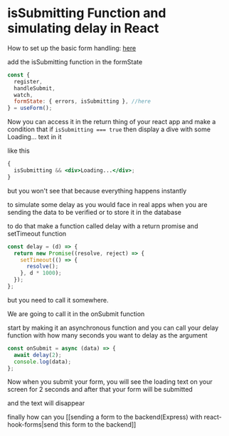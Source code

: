 # isSubmitting Function and simulating delay in React

How to set up the basic form handling: [here](https://github.com/sarimhasan/Today-I-Learned/blob/main/React/handling-forms-in-React.md)

add the isSubmitting function in the formState

```jsx
const {
  register,
  handleSubmit,
  watch,
  formState: { errors, isSubmitting }, //here
} = useForm();
```

Now you can access it in the return thing of your react app and make a condition that if `isSubmitting === true` then display a dive with some Loading... text in it

like this

```jsx
{
  isSubmitting && <div>Loading...</div>;
}
```

but you won't see that because everything happens instantly

to simulate some delay as you would face in real apps when you are sending the data to be verified or to store it in the database

to do that make a function called delay with a return promise and setTimeout function

```jsx
const delay = (d) => {
  return new Promise((resolve, reject) => {
    setTimeout(() => {
      resolve();
    }, d * 1000);
  });
};
```

but you need to call it somewhere.

We are going to call it in the onSubmit function

start by making it an asynchronous function and you can call your delay function with how many seconds you want to delay as the argument

```jsx
const onSubmit = async (data) => {
  await delay(2);
  console.log(data);
};
```

Now when you submit your form, you will see the loading text on your screen for 2 seconds and after that your form will be submitted

and the text will disappear

finally how can you [[sending a form to the backend(Express) with react-hook-forms|send this form to the backend]]
